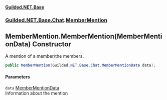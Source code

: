 
#### [Guilded.NET.Base](Guilded_NET_Base 'Guilded_NET_Base')
### [Guilded.NET.Base.Chat](Guilded_NET_Base#Guilded_NET_Base_Chat 'Guilded.NET.Base.Chat').[MemberMention](MemberMention 'Guilded.NET.Base.Chat.MemberMention')
## MemberMention.MemberMention(MemberMentionData) Constructor
A mention of a member/the members.  
```csharp
public MemberMention(Guilded.NET.Base.Chat.MemberMentionData data);
```

#### Parameters
<a name='Guilded_NET_Base_Chat_MemberMention_MemberMention(Guilded_NET_Base_Chat_MemberMentionData)_data'></a>
`data` [MemberMentionData](MemberMentionData 'Guilded.NET.Base.Chat.MemberMentionData')  
Information about the mention
  
